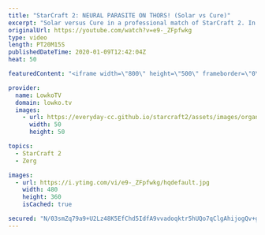 ```yaml
---
title: "StarCraft 2: NEURAL PARASITE ON THORS! (Solar vs Cure)"
excerpt: "Solar versus Cure in a professional match of StarCraft 2. In this game Cure decides to play Terran Mech, a playstyle he usually doesn't play as much as Terran Bio. Solar decides to counter all the Thors with a huge amount of Brood Lords and Infestors with Neural Parasite. After Brood Lord Infestor got"
originalUrl: https://youtube.com/watch?v=e9-_ZFpfwkg
type: video
length: PT20M15S
publishedDateTime: 2020-01-09T12:42:04Z
heat: 50

featuredContent: "<iframe width=\"800\" height=\"500\" frameborder=\"0\" src=\"https://www.youtube.com/embed/e9-_ZFpfwkg\" allow=\"accelerometer; autoplay; encrypted-media; gyroscope; picture-in-picture\" allowfullscreen></iframe>"

provider:
  name: LowkoTV
  domain: lowko.tv
  images:
    - url: https://everyday-cc.github.io/starcraft2/assets/images/organizations/lowko.tv-50x50.jpg
      width: 50
      height: 50

topics:
  - StarCraft 2
  - Zerg

images:
  - url: https://i.ytimg.com/vi/e9-_ZFpfwkg/hqdefault.jpg
    width: 480
    height: 360
    isCached: true

secured: "N/03smZq79a9+U2Lz48K5EfChd5IdfA9vvadoqktr5hUQo7qClgAhijogQv+g+ty79otPHEh6E1QXqz1HDjjqqcuJXl1IctIZzH9m5tVt/XxdlgCWLd5LhL6BJGPSI+h5SvE6s02+D/EVJ4+X1laZ2EUQ35SUB4F8LFhfTlvWRG2Igp2xwQ1HGhewEX0eiCpf3ldAjBYLxRstw52o9F1ymRQeFALwUMJ9PTC7Hn9nEpy/yC66SjfdPWVfF6LZYrgnqIgfFum4ftF/La+S7NPG7F5LdIFMz5tqBLp2dJQdntcElk/Z51keR5p5sAlxefrM1u1xu24yk3m/9dCUfa07ZeVhhx7SZGwkUki6TJizTAfAl5+Hqd0PvIC5gilXDZMu3Kadl1NDh96NNxtOHPzxDcsZQMsc0AMf3jCY0u088k=;pAIsXk/DDZyoaOp7VcBYpg=="
---
```


